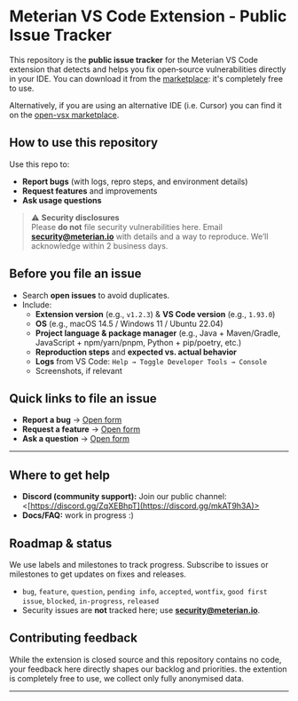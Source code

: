 # Meterian VS Code Extension - Public Issue Tracker

This repository is the **public issue tracker** for the Meterian VS Code extension that detects and helps you fix open‑source vulnerabilities directly in your IDE. You can download it from the [marketplace](https://marketplace.visualstudio.com/items?itemName=meterian.meterian-heidi): it's completely free to use. 

Alternatively, if you are using an alternative IDE (i.e. Cursor) you can find it on the [open-vsx marketplace](https://open-vsx.org/extension/Meterian/meterian-heidi).

## How to use this repository

Use this repo to:
- **Report bugs** (with logs, repro steps, and environment details)
- **Request features** and improvements
- **Ask usage questions**

> ⚠️ **Security disclosures**  
> Please **do not** file security vulnerabilities here. Email **security@meterian.io** with details and a way to reproduce. We’ll acknowledge within 2 business days.

## Before you file an issue
- Search **open issues** to avoid duplicates.
- Include:
  - **Extension version** (e.g., `v1.2.3`) & **VS Code version** (e.g., `1.93.0`)
  - **OS** (e.g., macOS 14.5 / Windows 11 / Ubuntu 22.04)
  - **Project language & package manager** (e.g., Java + Maven/Gradle, JavaScript + npm/yarn/pnpm, Python + pip/poetry, etc.)
  - **Reproduction steps** and **expected vs. actual behavior**
  - **Logs** from VS Code: `Help → Toggle Developer Tools → Console`
  - Screenshots, if relevant

## Quick links to file an issue
- **Report a bug** → [Open form](https://github.com/MeterianHQ/vscode-extension-tracker/issues/new?template=bug_report.yml&labels=bug,needs-triage&title=%5BBUG%5D%20)
- **Request a feature** → [Open form](https://github.com/MeterianHQ/vscode-extension-tracker/issues/new?template=feature_request.yml&labels=feature,needs-triage&title=%5BFEAT%5D%20)
- **Ask a question** → [Open form](https://github.com/MeterianHQ/vscode-extension-tracker/issues/new?template=question.yml&labels=question,needs-triage&title=%5BQUESTION%5D%20)

---
## Where to get help
- **Discord (community support):** Join our public channel: <[https://discord.gg/ZqXEBhpT](https://discord.gg/mkAT9h3A)>
- **Docs/FAQ:** work in progress :)

## Roadmap & status
We use labels and milestones to track progress. Subscribe to issues or milestones to get updates on fixes and releases.
- `bug`, `feature`, `question`, `pending info`, `accepted`, `wontfix`, `good first issue`, `blocked`, `in-progress`, `released`
- Security issues are **not** tracked here; use **security@meterian.io**.

## Contributing feedback
While the extension is closed source and this repository contains no code, your feedback here directly shapes our backlog and priorities. the extention is completely free to use, we collect only fully anonymised data. 

---


<!-- commented out as not ready yet

> ℹ️ You can also trigger “Meterian: Report a Bug / Request a Feature” from the VS Code Command Palette, which will open a pre-filled issue on this tracker.

->
